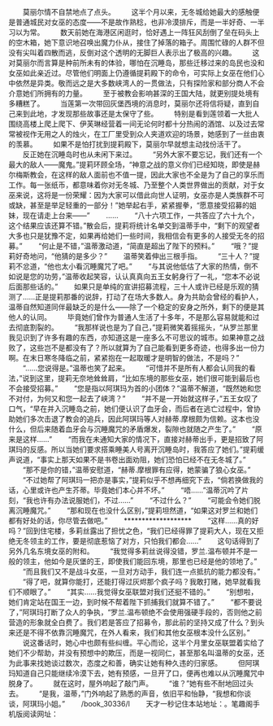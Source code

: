 　　莫丽尔情不自禁地点了点头。
　　这半个月以来，无冬城给她最大的感触便是普通城民对女巫的态度——不是故作熟稔，也非冷漠排斥，而是一半好奇、一半习以为常。
　　数天前她在海港区闲逛时，恰好遇上一阵狂风刮倒了垒在码头上的空木箱，她下意识地召唤出魔力仆从，接住了掉落的箱子。周围忙碌的人群不但没有尖叫着四散而逃，反倒对这个透明的无脚巨人表示出了极高的兴趣。
　　这对莫丽尔而言算是种前所未有的体验，哪怕在沉睡岛，那些迁移过来的岛民也没和女巫如此亲近过。尽管他们明面上仍遵循提莉殿下的命令，可实际上女巫在他们心中依然是异类。敬而远之是大多数峡湾人的一贯做法，只有探险家和部分商人不会介意她们所拥有的力量。
　　至于被教会影响甚深的王国大陆，就更别提处境有多糟糕了。
　　当莲第一次带回灰堡西境的消息时，莫丽尔还将信将疑，直到自己来到此地，才发现那些故事还是太保守了些。
　　特别是看到莲领着一大批人围绕高楼上爬上爬下、伊芙琳经营着一间无论何时都十分热闹的酒馆、以及过去常常被视作无用之人的烛火，在工厂里受到众人夹道欢迎的场景，她感到了一丝由衷的羡慕。
　　如果不是怕打扰到提莉殿下，莫丽尔早就想主动找份活干了。
　　反正她在沉睡岛时也从未闲下来过。
　　“另外大家不要忘记，我们还有一个最大的敌人——魔鬼。”提莉环顾全场，“神意之战的意义你们已经知晓，即使是赫尔梅斯教会，在这样的敌人面前也不值一提，因此大家也不全是为了自己的享乐而工作。每一张纸币，都意味着你对无冬城、乃至整个人类世界做出的贡献，对于女巫来说，这将是一份荣耀：因为大家可以借此向世人证明，女巫亦是人类族群不可或缺，甚至是举足轻重的一部分！”她举起右手，紧紧握拳，“愿意接受招募的姐妹，现在请走上台来——”
　　……
　　“八十六项工作，一共答应了六十九个，这个结果应该还算不错。”散会后，提莉将统计名单交到温蒂手中，“剩下的观望者大多也只是犹豫不定，如果再给她们一些时间，我相信会有更多的人接受无冬的招募。”
　　“何止是不错，”温蒂激动道，“简直是超出了陛下的预料。”
　　“哦？”提莉好奇地问，“他猜的是多少？”
　　温蒂笑着伸出三根手指。
　　“三十人？”提莉不忿道，“他也太小看沉睡魔咒了吧。”
　　“与其说他低估了大家的热情，倒不如说是您的功劳，”温蒂收起笑容，认认真真向五王女躬身行了一礼，“您本不必说后面那些话的。”
　　如果只是单纯的宣讲招募流程，三十人或许已经是乐观的猜测了……正是提莉那番的说辞，打动了在场大多数人。身为共助会曾经的看护人，温蒂自然知道同伴最缺乏的是什么——除了一个稳定的安身之所外，剩下的便是其他人的认同。
　　毕竟她们曾作为普通人生活了十多年，不是那么容易就能和过去彻底割裂的。
　　“我那样说也是为了自己，”提莉微笑着摇摇头，“从罗兰那里我见识到了许多有趣的东西，亦知道这是一座多么不可思议的城市。如果神意之战败了，这些岂不是都没有了？所以就算为了自己能看到更多奇迹，也得多出一份力啊。在末日寒冬降临之前，紧紧抱在一起取暖才是明智的做法，不是吗？”
　　“……您说得是。”温蒂也笑了起来。
　　“可惜并不是所有人都会认同我的看法，”说到这里，提莉无奈地耸耸肩，“比如东境的那些女巫，她们很可能到最后也不会接受招募。”
　　“您是指以阿琪玛为首的小团体？”温蒂不解道，“既然她和您不对付，为何又和您一起去了峡湾？”
　　“并不是一开始就这样子，”五王女叹了口气，“早在并入沉睡岛之前，她们便认识了血牙会，而后者在逃亡过程中，曾协助她们多次击退了教会的追兵，因此阿琪玛等人对赫蒂.摩根颇为信赖。这本也没什么，但后来随着血牙会与沉睡魔咒的矛盾爆发，裂隙也就随之产生了。”
　　“原来是这样……”
　　“而我在未通知大家的情况下，直接对赫蒂出手，更是招致了阿琪玛的反感。所以当她们要求搭乘睡美人号离开沉睡岛时，我答应了她们。”提莉缓声说道，“事实上那天如果不是书卷出面劝阻，她们恐怕已经不在无冬城了。”
　　“那不是你的错，”温蒂安慰道，“赫蒂.摩根罪有应得，她蒙骗了狼心女巫。”
　　“不过她帮了阿琪玛一把亦是事实，”提莉似乎不想再细究下去，“倘若换做我的话，心里或许也产生芥蒂。毕竟她们本心并不坏。”
　　“唔……”温蒂沉吟了片刻，“我也许有办法说服她们，不过……”
　　“不过什么？”
　　“可能会令她们脱离沉睡魔咒。”
　　“那和现在也没什么区别，”提莉坦然道，“如果这对罗兰和她们都有好处的话，你尽管去做吧。”
　　*******************
　　“这样……真的好吗？”回到住宅楼，多莉丝露出了担忧之色，“我们已经得罪了提莉大人，现在又拒绝无冬领主的工作，要是彻底惹恼了对方，只怕我们都会……”
　　这句话得到了另外几名东境女巫的附和。
　　“我觉得多莉丝说得没错，罗兰.温布顿并不是一般的领主，他如今是灰堡的王，即使我们能回东境，那里也已经是他的领地了。”
　　“而且我们又不是战斗女巫，一旦对方动手，我们连一点抵抗的能力都没有。”
　　“得了吧，就算你能打，还能打得过灰烬那个疯子吗？我敢打赌，她早就看我们不顺眼了。”
　　“其实……我觉得女巫联盟对我们还挺不错的。”
　　“别想啦，她们肯定站在国王一边，到时候不帮着陛下抓捕我们就算不错了。”
　　“都不要说了，”阿琪玛打断了众人的争执，“罗兰.温布顿绝不会使用强硬手段的，否则他之前营造的形象就全白费了。我们若是答应了招募令，那此前的坚持又成了什么？到头来还是不得不依靠沉睡魔咒，在外人看来，我们和其他女巫根本没什么区别。”
　　说这番话时，她心中也颇有些纠缠。平心而论，这半个月里女巫联盟着实给了她们不少帮助，并没有预想中的欺压，而是一视同仁，甚至那名叫温蒂的女巫，还为此事来找她谈过数次，态度之和善，确实让她有种久违的归家感。
　　但阿琪玛知道自己只能继续冷漠下去，她有预感，一旦开了口，便再也难以从沉睡魔咒中脱身了。
　　就在这时，屋外响起了敲门声。
　　“谁？”她有些不耐地回过头去。
　　“是我，温蒂，”门外响起了熟悉的声音，依旧平和怡静，“我想和你谈谈，阿琪玛小姐。”
　　/book_30336/l
　　天才一秒记住本站地址：。笔趣阁手机版阅读网址：